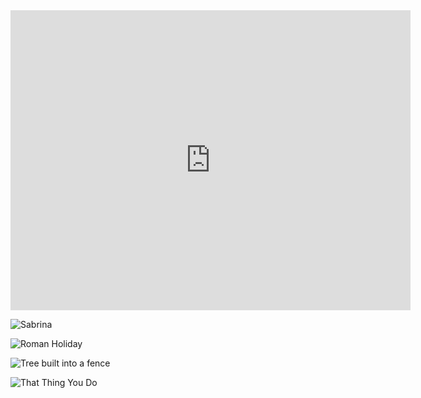 <iframe width="640" height="480" src="https://www.youtube.com/embed/e6QUKsEezGw" title="Sarah Davachi - Alas, Departing" frameborder="0" allow="accelerometer; autoplay; clipboard-write; encrypted-media; gyroscope; picture-in-picture" allowfullscreen></iframe>

![Sabrina](img/sabrina.png)

![Roman Holiday](img/roman-holiday.jpg)

![Tree built into a fence](img/fencefortrees.jpg)

![That Thing You Do](img/thatthingyoudo.png)
